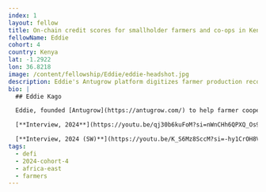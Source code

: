 ```yaml
---
index: 1
layout: fellow
title: On-chain credit scores for smallholder farmers and co-ops in Kenya
fellowName: Eddie
cohort: 4
country: Kenya
lat: -1.2922
lon: 36.8218
image: /content/fellowship/Eddie/eddie-headshot.jpg
description: Eddie's Antugrow platform digitizes farmer production records and farm metadata to create reputation scores on-chain, with a goal to access to affordable working capital for smallholder farmers and cooperatives in Kenya
bio: |
  ## Eddie Kago

  Eddie, founded [Antugrow](https://antugrow.com/) to help farmer cooperatives modernize their post-harvest record-keeping while creating on-chain credit scores for smallholder farmers in Kenya. By standardizing farmer data for interoperability purposes, Eddie aims to unlock low-cost credit and scalable agricultural insurance, leveraging his expertise in building digital identities within the agricultural development context. Antugrow intends to provide a human friendly stack to getting farmers onchain to enable economic prosperity.

  [**Interview, 2024**](https://youtu.be/qj30b6kuFoM?si=nWnCHh6QPXQ_Os9M)

  [**Interview, 2024 (SW)**](https://youtu.be/K_S6Mz8SccM?si=-hy1CrOH8V11WeO1)
tags:
  - defi
  - 2024-cohort-4
  - africa-east
  - farmers
---
```

